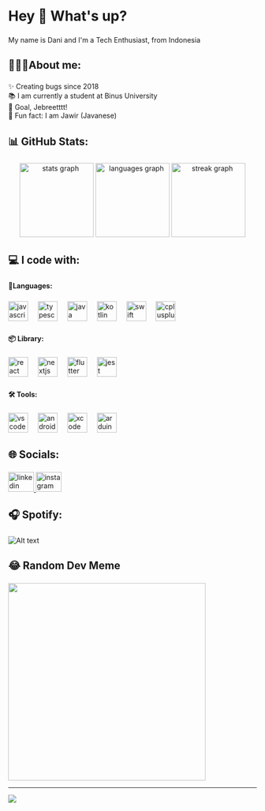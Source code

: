 <h1 align="left">Hey 👋 What's up?</h1>

###

<p align="left">My name is Dani and I'm a Tech Enthusiast, from Indonesia</p>

###

<h2 align="left">🧑🏻‍💻About me:</h2>

###

<p align="left">✨ Creating bugs since 2018<br>📚 I am currently a student at Binus University<br>🎯 Goal, Jebreetttt!<br>🎲 Fun fact: I am Jawir (Javanese)</p>

###

<h2 align="left">📊 GitHub Stats:</h2>

###

<div align="center">
  <img src="https://github-readme-stats.vercel.app/api?username=dnrpcode&theme=nord&hide_border=true&include_all_commits=true&count_private=true" height="150" alt="stats graph"  />
  <img src="https://github-readme-streak-stats.herokuapp.com/?user=dnrpcode&theme=nord&hide_border=true" height="150" alt="languages graph"  />
  <img src="https://github-readme-stats.vercel.app/api/top-langs/?username=dnrpcode&theme=nord&hide_border=true&include_all_commits=true&count_private=true&layout=compact" height="150" alt="streak graph"  />
</div>

###

<h2 align="left">💻 I code with:</h2>

###

###

<h4 align="left">📝Languages:</h2>

###

<div align="left">
  <img src="https://skillicons.dev/icons?i=js" height="40" alt="javascript logo"  />
  <img width="12" />
  <img src="https://skillicons.dev/icons?i=ts" height="40" alt="typescript logo"  />
  <img width="12" />
  <img src="https://skillicons.dev/icons?i=java" height="40" alt="java logo"  />
  <img width="12" />
  <img src="https://skillicons.dev/icons?i=kotlin" height="40" alt="kotlin logo"  />
  <img width="12" />
  <img src="https://skillicons.dev/icons?i=swift" height="40" alt="swift logo"  />
  <img width="12" />
  <img src="https://skillicons.dev/icons?i=cpp" height="40" alt="cplusplus logo"  />
</div>

###

<h4 align="left">📦 Library:</h2>

###

<div align="left">
  <img src="https://skillicons.dev/icons?i=react" height="40" alt="react logo"  />
  <img width="12" />
  <img src="https://skillicons.dev/icons?i=nextjs" height="40" alt="nextjs logo"  />
  <img width="12" />
  <img src="https://skillicons.dev/icons?i=flutter" height="40" alt="flutter logo"  />
  <img width="12" />
  <img src="https://skillicons.dev/icons?i=jest" height="40" alt="jest logo"  />
</div>

###

<h4 align="left">🛠️ Tools:</h2>

###

<div align="left">
  <img src="https://skillicons.dev/icons?i=vscode" height="40" alt="vscode logo"  />
  <img width="12" />
  <img src="https://skillicons.dev/icons?i=androidstudio" height="40" alt="androidstudio logo"  />
  <img width="12" />
  <img src="https://cdn.jsdelivr.net/gh/devicons/devicon/icons/xcode/xcode-original.svg" height="40" alt="xcode logo"  />
  <img width="12" />
  <img src="https://skillicons.dev/icons?i=arduino" height="40" alt="arduino logo"  />
</div>

###

<h2 align="left">🌐 Socials:</h2>

###

<div align="left">
  <a href="https://www.linkedin.com/in/dani-nur-ramadhan-prayogi-1416aa203/" target="_blank">
    <img src="https://raw.githubusercontent.com/maurodesouza/profile-readme-generator/master/src/assets/icons/social/linkedin/default.svg" width="52" height="40" alt="linkedin logo"  />
  </a>
  <a href="https://www.instagram.com/dnrp_17/" target="_blank">
    <img src="https://raw.githubusercontent.com/maurodesouza/profile-readme-generator/master/src/assets/icons/social/instagram/default.svg" width="52" height="40" alt="instagram logo"  />
  </a>
</div>

###

<!-- 
<h2 align="left">🔝 Top Contributed Repo:</h2>

###

![](https://github-contributor-stats.vercel.app/api?username=dnrpcode&limit=5&theme=nord&combine_all_yearly_contributions=true)

### -->

<h2 align="left">🎧 Spotify:</h2>

###

![Alt text](https://spotify-recently-played-readme.vercel.app/api?user=21l6wowkvy2ydeylylschqr7a)

###

<h2 align="left">😂 Random Dev Meme</h2>

###
<img src='https://randommeme-five.vercel.app/' style="height: 400px;"/>

---
[![](https://visitcount.itsvg.in/api?id=dnrpcode&icon=0&color=0)](https://visitcount.itsvg.in)

<!-- Proudly created with GPRM ( https://gprm.itsvg.in ) -->
